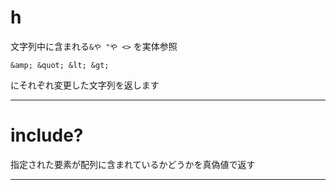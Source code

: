 # h
文字列中に含まれる`&や "や <>` を実体参照
~~~
&amp; &quot; &lt; &gt;
~~~
にそれぞれ変更した文字列を返します 
***

# include?
指定された要素が配列に含まれているかどうかを真偽値で返す
***

